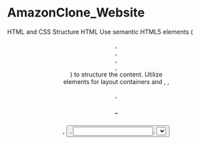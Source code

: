# AmazonClone_Website
HTML and CSS Structure
HTML
Use semantic HTML5 elements (<header>, <nav>, <main>, <section>, <footer>) to structure the content.
Utilize <div> elements for layout containers and <img>, <a>, <p>, <h1> - <h6>, <button>, <input>, <select>, and other necessary elements to create the page components.
CSS
Reset CSS: Start with a CSS reset to ensure cross-browser consistency.
Flexbox: Use Flexbox for layout management.
Responsive Design: Implement media queries to ensure the website is responsive and mobile-friendly.
Typography: Define a consistent font-family, sizes, and weights for headings, paragraphs, and other text elements.
Color Scheme: Establish a color palette for the website's background, text, buttons, and other UI elements.

Description
1. Homepage
Header: Contains the logo, search bar, navigation links (Home, Categories, Deals, etc.), user account icon, and cart icon.
Hero Section: Features a large banner with promotional images and text.
Categories: Display popular categories with images and links.
Featured Products: Show a grid of featured products with images, names and "Add to Cart" buttons.
Footer: Includes links to customer service, return policies, privacy policies, and social media icons.

2. Product Detail Page
Header: Same as the homepage header.
Product Information:
Image Gallery: Main image with thumbnails of additional images.
Product Title: Name of the product.
Add to Cart Button: Button to add the product to the shopping cart.
Additional Info: Shipping information, return policy, and seller details.
Related Products: A section for related or recommended products.
Footer: Same as the homepage footer.

3. Cart Page
Header: Same as the homepage header.
Cart Items: List of items in the cart with images, names, quantities, prices, and options to remove items.
Summary: Displays total price, estimated shipping, and total amount.
Checkout Button: Button to proceed to checkout.
Footer: Same as the homepage footer.

![Screenshot 2024-06-25 131457](https://github.com/ananya272/AmazonClone_Website/assets/122593905/e2f24232-b4ef-402e-8ad3-6626d9904fb2)

![Screenshot 2024-06-25 131521](https://github.com/ananya272/AmazonClone_Website/assets/122593905/3b1dcd3f-6e54-4b1b-ac94-e911c44bb9fb)

![Screenshot 2024-06-25 131538](https://github.com/ananya272/AmazonClone_Website/assets/122593905/1f5fd960-2337-4ab0-b5b3-c4b52fe9eb78)
